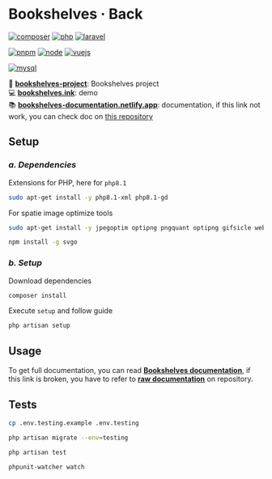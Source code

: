 # **Bookshelves · Back** <!-- omit in toc -->

[![composer](https://img.shields.io/static/v1?label=Composer&message=v2.*&color=885630&style=flat-square&logo=composer&logoColor=ffffff)](https://getcomposer.org)
[![php](https://img.shields.io/static/v1?label=PHP&message=v8.1&color=777bb4&style=flat-square&logo=php&logoColor=ffffff)](https://www.php.net)
[![laravel](https://img.shields.io/static/v1?label=Laravel&message=v9.*&color=ff2d20&style=flat-square&logo=laravel&logoColor=ffffff)](https://laravel.com)

[![pnpm](https://img.shields.io/static/v1?label=pnpm&message=v7.*&color=F69220&style=flat-square&logo=pnpm&logoColor=ffffff)](https://pnpm.io)
[![node](https://img.shields.io/static/v1?label=Node.js&message=v16.15&color=339933&style=flat-square&logo=node.js&logoColor=ffffff)](https://nodejs.org/en)
[![vuejs](https://img.shields.io/static/v1?label=Vue.js&message=v3.*&color=4FC08D&style=flat-square&logo=vue.js&logoColor=ffffff)](https://vuejs.org)

[![mysql](https://img.shields.io/static/v1?label=MySQL&message=v8.*&color=4479A1&style=flat-square&logo=mysql&logoColor=ffffff)](https://www.mysql.com)

📀 [**bookshelves-project**](https://gitlab.com/bookshelves-project): Bookshelves project  
💻 [**bookshelves.ink**](https://bookshelves.ink): demo  
📚 [**bookshelves-documentation.netlify.app**](https://bookshelves-documentation.netlify.app): documentation, if this link not work, you can check doc on [this repository](https://gitlab.com/bookshelves-project/bookshelves-doc)  

## **Setup**

### *a. Dependencies*

Extensions for PHP, here for `php8.1`

```bash
sudo apt-get install -y php8.1-xml php8.1-gd
```

For spatie image optimize tools

```bash
sudo apt-get install -y jpegoptim optipng pngquant optipng gifsicle webp
```

```bash
npm install -g svgo
```

### *b. Setup*

Download dependencies

```bash
composer install
```

Execute `setup` and follow guide

```bash
php artisan setup
```

## **Usage**

To get full documentation, you can read [**Bookshelves documentation**](https://bookshelves-documentation.netlify.app), if this link is broken, you have to refer to [**raw documentation**](https://gitlab.com/bookshelves-project/bookshelves-doc) on repository.

## **Tests**

```bash
cp .env.testing.example .env.testing
```

```bash
php artisan migrate --env=testing
```

```bash
php artisan test
```

```bash
phpunit-watcher watch
```
